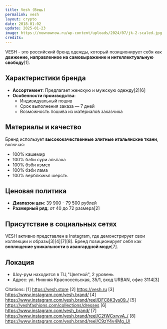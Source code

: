 ```yaml
---
title: Vesh (Вещь)
permalink: vesh
layout: crypto
date: 2018-01-02
update: 2025-01-23
image: https://nownownow.ru/wp-content/uploads/2024/07/jk-2-scaled.jpg
credits:
---
```


VESH - это российский бренд одежды, который позиционирует себя как **движение, направленное на самовыражение и интеллектуальную свободу**[1].

## Характеристики бренда

- **Ассортимент**: Предлагает женскую и мужскую одежду[2][6]
- **Особенности производства**:
  - Индивидуальный пошив
  - Срок выполнения заказа — 7 дней
  - Возможность пошива из материалов заказчика

## Материалы и качество

Бренд использует **высококачественные элитные итальянские ткани**, включая:
- 100% кашемир
- 100% бэби сури альпака
- 100% бэби кэмел
- 100% бэби лама
- 100% верблюжья шерсть

## Ценовая политика

- **Диапазон цен**: 39 900 - 79 500 рублей
- **Размерный ряд**: от 40 до 72 размера[2]

## Присутствие в социальных сетях

VESH активно представлен в Instagram, где демонстрирует свои коллекции и образы[3][4][7][8]. Бренд позиционирует себя как **воплощение уникальности в авангардной моде**[7].

## Локация

- Шоу-рум находится в ТЦ "Цветной", 2 уровень
- Адрес: ул. Нижняя Красносельская, 35/1, вход URBAN, офис 3114[3]

Citations:
[1] https://vesh.store
[2] https://vesh.ru
[3] https://www.instagram.com/vesh.brand/
[4] https://www.instagram.com/vesh.brand/reel/DFC8K3ys09_/
[5] https://veshfashions.com/collections/dresses
[6] https://www.instagram.com/vesh_brand/
[7] https://www.instagram.com/vesh.brand/reel/C2fWCxrvvA_/
[8] https://www.instagram.com/vesh.brand/reel/C9zY4v4Mg_U/
